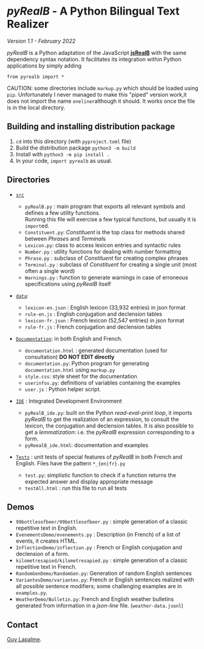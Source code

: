 # *pyRealB* - A Python Bilingual Text Realizer

*Version 1.1 - February 2022*

*pyRealB* is a Python adaptation of the JavaScript [**jsRealB**](http://rali.iro.umontreal.ca/jsRealB) with the same dependency syntax notation. It facilitates its integration within Python applications by simply adding

	from pyrealb import *

CAUTION: some directories include `markup.py` which should be loaded using `pip`. Unfortunately I never managed to make this "piped" version work,it does not import the name `oneliner`although it should. It works once the file is in the local directory.

## Building and installing distribution package

1. `cd` into this directory (with `pyproject.toml` file) 
2. Build the distribution package `python3 -m build`
3. Install with `python3 -m pip install .`
4. In your code, `import pyrealb` as usual.

## Directories
* [`src`](src/)
    * `pyRealB.py` : main program that exports all relevant symbols and defines a few utility functions.   
                  Running this file will exercise a few typical functions, but usually it is `import`ed.
    * `Constituent.py`: *Constituent* is the top class for methods shared between *Phrase*s and *Terminal*s 
    * `Lexicon.py`: class to access lexicon entries and syntactic rules
    * `Number.py` : utility functions for dealing with number formatting
    * `Phrase.py` : subclass of *Constituent* for creating complex phrases
    * `Terminal.py` : subclass of *Constituent* for creating a single unit (most often a single word)
    * `Warnings.py` : function to generate warnings in case of erroneous specifications using *pyRealB* itself

* [`data`](data/):
    * `lexicon-en.json` : English lexicon (33,932 entries) in json format
    * `rule-en.js` : English conjugation and declension tables
    * `lexicon-fr.json` : French lexicon (52,547 entries) in json format
    * `rule-fr.js` : French conjugation and declension tables 

* [`Documentation`](documentation/): in both English and French. 
    * `documentation.html` : generated documentation (used for consultation) **DO NOT EDIT directly**
    * `documentation.py`: Python program for generating `documentation.html` using `markup.py`
    * `style.css`: style sheet for the documentation
    * `userinfos.py`: definitions of variables containing the examples
    * `user.js`  : Python helper script.
    
* [`IDE`](IDE/) : Integrated Development Environment 
	* `pyRealB_ide.py`: built on the Python *read-eval-print loop*, it imports *pyRealB* to get the realization of an expression, to consult the lexicon, the conjugation and declension tables. It is also possible to get a *lemmatization*: i.e. the *pyRealB* expression corresponding to a form.
	* `pyReealB_ide.html`: documentation and examples

* [`Tests`](Tests/) : unit tests of special features of *pyRealB* in both French and English. Files have the pattern `*_{en|fr}.py`
	* `test.py`: simplistic function to check if a function returns the expected answer and display appropriate message
	* `testAll.html` : run this file to run all tests

## Demos

* `99bottlesofbeer/99bottlesofbeer.py` : simple generation of a classic repetitive text in English.
* `EvenementsDemo/evenements.py` : Description (in French) of a list of events, it creates HTML.
* `InflectionDemo/inflection.py` : French or English conjugation and declension of a form.
* `kilometresapied/kilometresapied.py` : simple generation of a classic repetitive text in French.
* `RandomGenDemo/RandomGen.py`: Generation of random English sentences
* `VariantesDemo/variantes.py`: French or English sentences realized with all possible sentence modifiers; some challenging examples are in `examples.py`.
* `WeatherDemo/Bulletin.py`: French and English weather bulletins generated from information in a *json-line* file. (`weather-data.jsonl`)

## Contact
[Guy Lapalme](http://rali.iro.umontreal.ca/lapalme).      
